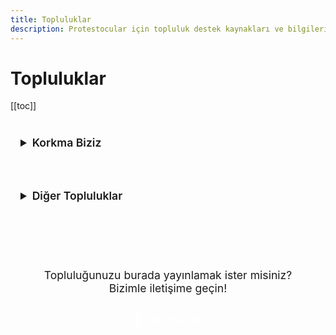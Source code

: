```yaml
---
title: Topluluklar
description: Protestocular için topluluk destek kaynakları ve bilgileri
---
```


# Topluluklar

[[toc]]

<details>
<summary>Korkma Biziz</summary>

Biz, Türkiye'nin dört bir yanından gelen dayanışmacıların oluşturduğu bir topluluğuz. Bilgi paylaşımı, örgütlenme ve direniş ruhunu güçlendirmek için buradayız!

🔹 Ne yapıyoruz?

✅ Şehir bazlı örgütlenme ile yerelde güçleniyoruz.

✅ Güncel gelişmeleri paylaşıyor, stratejiler üretiyoruz.
 
✅ Sağlık, güvenlik ve direniş konusunda kritik bilgileri aktarıyoruz.

✅ Dayanışma ile birbirimize destek oluyoruz!
 
Eğer sen de bilgi almak, paylaşmak ve birlikte hareket etmek istiyorsan, bize katıl!
 
📍 Topluluk Kanal: https://t.me/korkmabiziz
 
📍 Duyuru Kanalı: https://t.me/bizizhalk

Birlikte güçlüyüz, birlikte kazanacağız! 

</details>

<details>
<summary>Diğer Topluluklar</summary>

Buraya diğer topluluklar eklenecek...

</details>

<div class="contact-section">
  <p>Topluluğunuzu burada yayınlamak ister misiniz? Bizimle iletişime geçin!</p>
  <a href="/iletisim" class="contact-button">
    <span class="contact-icon">📧</span>
    <span class="contact-text">İletişime Geç</span>
  </a>
</div>

<style>
details {
  margin: 1rem 0;
  padding: 1rem;
  border-radius: 8px;
  background-color: var(--vp-c-bg-soft);
  border: 1px solid var(--vp-c-divider);
}

details summary {
  cursor: pointer;
  font-weight: 600;
  font-size: 1.1rem;
  color: var(--vp-c-text-1);
  padding: 0.5rem 0;
}

details summary:hover {
  color: var(--vp-c-brand);
}

details[open] {
  border-color: var(--vp-c-brand);
  box-shadow: 0 2px 8px rgba(0, 0, 0, 0.1);
}

.contact-section {
  text-align: center;
  margin-top: 2rem;
  padding: 2rem;
  background-color: var(--vp-c-bg-soft);
  border-radius: 8px;
  border: 1px solid var(--vp-c-divider);
}

.contact-section p {
  margin-bottom: 1rem;
  font-size: 1.1rem;
  color: var(--vp-c-text-1);
}

.contact-button {
  display: inline-flex;
  align-items: center;
  gap: 0.5rem;
  padding: 0.75rem 1.5rem;
  background-color: var(--vp-c-brand);
  color: white;
  border-radius: 8px;
  text-decoration: none;
  font-weight: 500;
  transition: all 0.2s ease;
}

.contact-button:hover {
  transform: translateY(-2px);
  box-shadow: 0 4px 12px rgba(0, 0, 0, 0.1);
}

.contact-icon {
  font-size: 1.2rem;
}
</style> 
